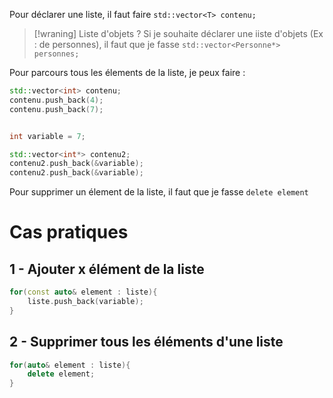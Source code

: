 Pour déclarer une liste, il faut faire `std::vector<T> contenu;`
>[!wraning] Liste d'objets ?
>Si je souhaite déclarer une iiste d'objets (Ex : de personnes), il faut que je fasse `std::vector<Personne*> personnes;`


Pour parcours tous les élements de la liste, je peux faire :
```cpp
std::vector<int> contenu;
contenu.push_back(4);
contenu.push_back(7);


int variable = 7;

std::vector<int*> contenu2;
contenu2.push_back(&variable);
contenu2.push_back(&variable);
```

Pour supprimer un élement de la liste, il faut que je fasse `delete element`

# Cas pratiques
## 1 - Ajouter x élément de la liste
```cpp
for(const auto& element : liste){
	liste.push_back(variable);
}
```

## 2 - Supprimer tous les éléments d'une liste
```cpp
for(auto& element : liste){
	delete element;
}
```